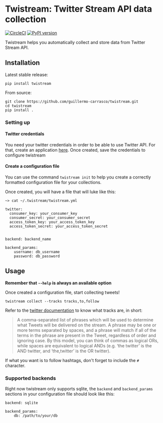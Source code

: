 # Twistream: Twitter Stream API data collection

[![CircleCI](https://circleci.com/gh/guillermo-carrasco/twistream.svg?style=svg)](https://circleci.com/gh/circleci/circleci-docs)
[![PyPI version](https://badge.fury.io/py/twistream.svg)](https://badge.fury.io/py/twistream)

Twistream helps you automatically collect and store data from Twitter Stream API.

## Installation

Latest stable release:

    pip install twistream

From source:

    git clone https://github.com/guillermo-carrasco/twistream.git
    cd twistream
    pip install .

### Setting up

#### Twitter credentials
You need your twitter credentials in order to be able to use Twitter API. For that,
create an application [here](https://apps.twitter.com). Once created, save the credentials to configure
twistream

#### Create a configuration file

You can use the command `twistream init` to help you create a correctly formatted configuration file
for your collections.

Once created, you will have a file that will luke like this:

```
~> cat ~/.twistream/twistream.yml      

twitter:                  
  consumer_key: your_consumer_key                   
  consumer_secret: your_consumer_secret             
  access_token_key: your_access_token_key             
  access_token_secret: your_access_token_secret       
      

backend: backend_name                  

backend_params:
    username: db_username
    password: db_password
```

## Usage

__**Remember that `--help` is always an available option**__

Once created a configuration file, start collecting tweets!

```
twistream collect --tracks tracks,to,follow
```

Refer to the [twitter documentation][streaming-docs] to know what tracks are, in short: 

> A comma-separated list of phrases which will be used to determine what Tweets will be delivered 
> on the stream. A phrase may be one or more terms separated by spaces, and a phrase will match 
> if all of the terms in the phrase are present in the Tweet, regardless of order and ignoring case.
> By this model, you can think of commas as logical ORs, while spaces are equivalent to 
> logical ANDs (e.g. ‘the twitter’ is the AND twitter, and ‘the,twitter’ is the OR twitter).

If what you want is to follow hashtags, don't forget to include the `#` character.

### Supported backends
Right now twistream only supports sqlite, the `backend` and `backend_params` sections in your
configuration file should look like this:

```
backend: sqlite

backend_params:
    db: /path/to/your/db
```

[streaming-docs]: https://developer.twitter.com/en/docs/tweets/filter-realtime/guides/basic-stream-parameters